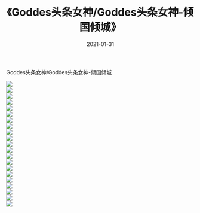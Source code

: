 ﻿---
layout: post
title:  《Goddes头条女神/Goddes头条女神-倾国倾城》
date:   2021-01-31
img: http://pic.660000.xyz/1:/网络美图/2021/Goddes头条女神/Goddes头条女神-倾国倾城/000.jpg
categories: [美女, 清纯, 唯美]
---

Goddes头条女神/Goddes头条女神-倾国倾城

 ![](http://pic.660000.xyz/1:/网络美图/2021/Goddes头条女神/Goddes头条女神-倾国倾城/001.jpg) <br>![](http://pic.660000.xyz/1:/网络美图/2021/Goddes头条女神/Goddes头条女神-倾国倾城/002.jpg) <br>![](http://pic.660000.xyz/1:/网络美图/2021/Goddes头条女神/Goddes头条女神-倾国倾城/003.jpg) <br>![](http://pic.660000.xyz/1:/网络美图/2021/Goddes头条女神/Goddes头条女神-倾国倾城/004.jpg) <br>![](http://pic.660000.xyz/1:/网络美图/2021/Goddes头条女神/Goddes头条女神-倾国倾城/005.jpg) <br>![](http://pic.660000.xyz/1:/网络美图/2021/Goddes头条女神/Goddes头条女神-倾国倾城/006.jpg) <br>![](http://pic.660000.xyz/1:/网络美图/2021/Goddes头条女神/Goddes头条女神-倾国倾城/007.jpg) <br>![](http://pic.660000.xyz/1:/网络美图/2021/Goddes头条女神/Goddes头条女神-倾国倾城/008.jpg) <br>![](http://pic.660000.xyz/1:/网络美图/2021/Goddes头条女神/Goddes头条女神-倾国倾城/009.jpg) <br>![](http://pic.660000.xyz/1:/网络美图/2021/Goddes头条女神/Goddes头条女神-倾国倾城/010.jpg) <br>![](http://pic.660000.xyz/1:/网络美图/2021/Goddes头条女神/Goddes头条女神-倾国倾城/011.jpg) <br>![](http://pic.660000.xyz/1:/网络美图/2021/Goddes头条女神/Goddes头条女神-倾国倾城/012.jpg) <br>![](http://pic.660000.xyz/1:/网络美图/2021/Goddes头条女神/Goddes头条女神-倾国倾城/013.jpg) <br>![](http://pic.660000.xyz/1:/网络美图/2021/Goddes头条女神/Goddes头条女神-倾国倾城/014.jpg) <br>![](http://pic.660000.xyz/1:/网络美图/2021/Goddes头条女神/Goddes头条女神-倾国倾城/015.jpg) <br>![](http://pic.660000.xyz/1:/网络美图/2021/Goddes头条女神/Goddes头条女神-倾国倾城/016.jpg) <br>![](http://pic.660000.xyz/1:/网络美图/2021/Goddes头条女神/Goddes头条女神-倾国倾城/017.jpg) <br>![](http://pic.660000.xyz/1:/网络美图/2021/Goddes头条女神/Goddes头条女神-倾国倾城/018.jpg) <br>![](http://pic.660000.xyz/1:/网络美图/2021/Goddes头条女神/Goddes头条女神-倾国倾城/019.jpg) <br>![](http://pic.660000.xyz/1:/网络美图/2021/Goddes头条女神/Goddes头条女神-倾国倾城/020.jpg) <br>![](http://pic.660000.xyz/1:/网络美图/2021/Goddes头条女神/Goddes头条女神-倾国倾城/021.jpg) <br>